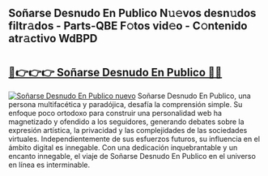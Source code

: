 ## Soñarse Desnudo En Publico N𝚞𝚎vos desn𝚞dos filtr𝚊dos - Parts-QBE F𝚘tos vid𝚎o - C𝚘ntenido atr𝚊ctivo WdBPD

# <h2><a href="http://mb74xmm.tromn.icu/?c=So%c3%b1arse+Desnudo+En+Publico">🔗👉👉👉 Soñarse Desnudo En Publico 🔗🔗</a></h2>

[![Soñarse Desnudo En Publico nuevo](https://i.imgur.com/pEAQMta.gif)](http://mb74xmm.tromn.icu/?c=So%c3%b1arse+Desnudo+En+Publico)
Soñarse Desnudo En Publico, una persona multifacética y paradójica, desafía la comprensión simple. Su enfoque poco ortodoxo para construir una personalidad web ha magnetizado y ofendido a los seguidores, generando debates sobre la expresión artística, la privacidad y las complejidades de las sociedades virtuales. Independientemente de sus esfuerzos futuros, su influencia en el ámbito digital es innegable. Con una dedicación inquebrantable y un encanto innegable, el viaje de Soñarse Desnudo En Publico en el universo en línea es interminable.
